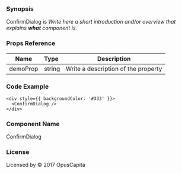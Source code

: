 ### Synopsis

ConfirmDialog is 
*Write here a short introduction and/or overview that explains **what** component is.*

### Props Reference

| Name                           | Type                    | Description                                                 |
| ------------------------------ | :---------------------- | ----------------------------------------------------------- |
| demoProp                       | string                  | Write a description of the property                         |

### Code Example

```
<div style={{ backgroundColor: '#333' }}>
  <ConfirmDialog />
</div>
```

### Component Name

ConfirmDialog

### License

Licensed by © 2017 OpusCapita

